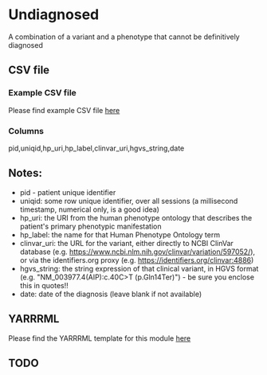 # Undiagnosed

A combination of a variant and a phenotype that cannot be definitively diagnosed

## CSV file 

### Example CSV file
Please find example CSV file [here](../exemplar_csv/undiagnosed.csv)

### Columns

pid,uniqid,hp_uri,hp_label,clinvar_uri,hgvs_string,date


## Notes:
  * pid - patient unique identifier
  * uniqid:  some row unique identifier, over all sessions (a millisecond timestamp, numerical only, is a good idea)
  * hp_uri:  the URI from the human phenotype ontology that describes the patient's primary phenotypic manifestation
  * hp_label:  the name for that Human Phenotype Ontology term
  * clinvar_uri:  the URL for the variant, either directly to NCBI ClinVar database (e.g. https://www.ncbi.nlm.nih.gov/clinvar/variation/597052/), or via the identifiers.org proxy (e.g. https://identifiers.org/clinvar:4886)
  * hgvs_string:  the string expression of that clinical variant, in HGVS format (e.g. "NM_003977.4(AIP):c.40C>T (p.Gln14Ter)") - be sure you enclose this in quotes!!
  * date:  date of the diagnosis (leave blank if not available)

## YARRRML

Please find the YARRRML template for this module [here](../templates/undiagnosed_yarrrml_template.yaml)


##  TODO

